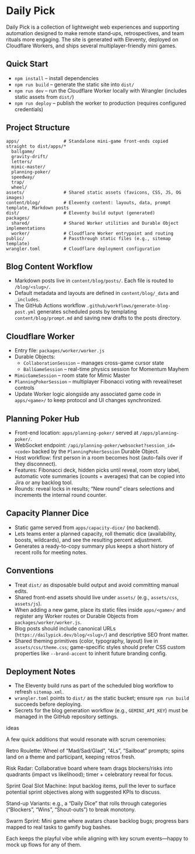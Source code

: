 # Daily Pick

Daily Pick is a collection of lightweight web experiences and supporting automation designed to make remote stand‑ups, retrospectives, and team rituals more engaging. The site is generated with Eleventy, deployed on Cloudflare Workers, and ships several multiplayer-friendly mini games.

## Quick Start
- `npm install` – install dependencies
- `npm run build` – generate the static site into `dist/`
- `npm run dev` – run the Cloudflare Worker locally with Wrangler (includes static assets from `dist/`)
- `npm run deploy` – publish the worker to production (requires configured credentials)

## Project Structure
```
apps/                 # Standalone mini-game front-ends copied straight to dist/apps/*
  ballgame/
  gravity-drift/
  letters/
  mimic-master/
  planning-poker/
  speedway/
  trap/
  wheel/
assets/               # Shared static assets (favicons, CSS, JS, OG images)
content/blog/         # Eleventy content: layouts, data, prompt template, Markdown posts
dist/                 # Eleventy build output (generated)
packages/
  shared/             # Shared Worker utilities and Durable Object implementations
  worker/             # Cloudflare Worker entrypoint and routing
public/               # Passthrough static files (e.g., sitemap template)
wrangler.toml         # Cloudflare deployment configuration
```

## Blog Content Workflow
- Markdown posts live in `content/blog/posts/`. Each file is routed to `/blog/<slug>/`.
- Default metadata and layouts are defined in `content/blog/_data` and `_includes`.
- The GitHub Actions workflow `.github/workflows/generate-blog-post.yml` generates scheduled posts by templating `content/blog/prompt.md` and saving new drafts to the posts directory.

## Cloudflare Worker
- Entry file: `packages/worker/worker.js`
- Durable Objects:
  - `CollaborationSession` – manages cross-game cursor state
  - `BallGameSession` – real-time physics session for Momentum Mayhem
- `MimicGameSession` – room state for Mimic Master
- `PlanningPokerSession` – multiplayer Fibonacci voting with reveal/reset controls
- Update Worker logic alongside any associated game code in `apps/<game>/` to keep protocol and UI changes synchronized.

## Planning Poker Hub
- Front-end location: `apps/planning-poker/` served at `/apps/planning-poker/`.
- WebSocket endpoint: `/api/planning-poker/websocket?session_id=<code>` backed by the `PlanningPokerSession` Durable Object.
- Host workflow: first person in a room becomes host (auto-fails over if they disconnect).
- Features: Fibonacci deck, hidden picks until reveal, room story label, automatic vote summaries (counts + averages) that can be copied into Jira or any backlog tool.
- Rounds: reveal locks in results; “New round” clears selections and increments the internal round counter.

## Capacity Planner Dice
- Static game served from `apps/capacity-dice/` (no backend).
- Lets teams enter a planned capacity, roll thematic dice (availability, boosts, wildcards), and see the resulting percent adjustment.
- Generates a ready-to-copy summary plus keeps a short history of recent rolls for meeting notes.

## Conventions
- Treat `dist/` as disposable build output and avoid committing manual edits.
- Shared front-end assets should live under `assets/` (e.g., `assets/css`, `assets/js`).
- When adding a new game, place its static files inside `apps/<game>/` and register any Worker routes or Durable Objects from `packages/worker/worker.js`.
- Blog posts should include canonical URLs (`https://dailypick.dev/blog/<slug>/`) and descriptive SEO front matter.
- Shared theming primitives (color, typography, layout) live in `assets/css/theme.css`; game-specific styles should prefer CSS custom properties like `--brand-accent` to inherit future branding config.

## Deployment Notes
- The Eleventy build runs as part of the scheduled blog workflow to refresh `sitemap.xml`.
- `wrangler.toml` points to `dist/` as the static bucket; ensure `npm run build` succeeds before deploying.
- Secrets for the blog generation workflow (e.g., `GEMINI_API_KEY`) must be managed in the GitHub repository settings.



ideas

A few quick additions that would resonate with scrum ceremonies:

Retro Roulette: Wheel of “Mad/Sad/Glad”, “4Ls”, “Sailboat” prompts; spins land on a theme and participant, keeping retros fresh.


Risk Radar: Collaborative board where team drags blockers/risks into quadrants (impact vs likelihood); timer + celebratory reveal for focus.

Sprint Goal Slot Machine: Input backlog items, pull the lever to surface potential sprint objectives along with suggested KPIs to discuss.

Stand-up Variants: e.g., a “Daily Dice” that rolls through categories (“Blockers”, “Wins”, “Shout-outs”) to break monotony.

Swarm Sprint: Mini game where avatars chase backlog bugs; progress bars mapped to real tasks to gamify bug bashes.

Each keeps the playful vibe while aligning with key scrum events—happy to mock up flows for any of them.
